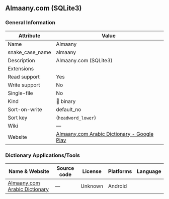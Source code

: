 ## Almaany.com (SQLite3)

### General Information

| Attribute       | Value                                                                                                         |
| --------------- | ------------------------------------------------------------------------------------------------------------- |
| Name            | Almaany                                                                                                       |
| snake_case_name | almaany                                                                                                       |
| Description     | Almaany.com (SQLite3)                                                                                         |
| Extensions      |                                                                                                               |
| Read support    | Yes                                                                                                           |
| Write support   | No                                                                                                            |
| Single-file     | No                                                                                                            |
| Kind            | 🔢 binary                                                                                                      |
| Sort-on-write   | default_no                                                                                                    |
| Sort key        | (`headword_lower`)                                                                                            |
| Wiki            | ―                                                                                                             |
| Website         | [Almaany.com Arabic Dictionary - Google Play](https://play.google.com/store/apps/details?id=com.almaany.arar) |

### Dictionary Applications/Tools

| Name & Website                                                                                  | Source code | License | Platforms | Language |
| ----------------------------------------------------------------------------------------------- | ----------- | ------- | --------- | -------- |
| [Almaany.com Arabic Dictionary](https://play.google.com/store/apps/details?id=com.almaany.arar) | ―           | Unknown | Android   |          |

